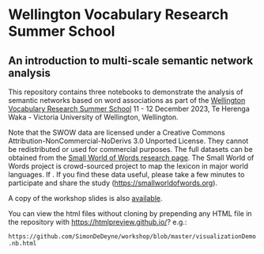 
# Wellington Vocabulary Research Summer School

## An introduction to multi-scale semantic network analysis

This repository contains three notebooks to demonstrate the analysis of semantic networks based on word associations as part of the [Wellington Vocabulary Research Summer School](https://vocabatvic.weebly.com/summer-school.html) 11 - 12 December 2023, Te Herenga Waka - Victoria University of Wellington,  Wellington.

Note that the SWOW data are licensed under a Creative Commons Attribution-NonCommercial-NoDerivs 3.0 Unported License. They cannot be redistributed or used for commercial purposes. The full datasets can be obtained from the [Small World of Words research page](https://smallworldofwords.org/en/project/research).
The Small World of Words project is crowd-sourced project to map the lexicon in major world languages. If . If you find these data useful, please take a few minutes to participate and share the study (https://smallworldofwords.org).



A copy of the workshop slides is also [available](./presentation/MultiscaleSemanticNetworksDeDeyne2023.pdf).

You can view the html files without cloning by prepending any HTML file in the repository with https://htmlpreview.github.io/? e.g.:

`https://github.com/SimonDeDeyne/workshop/blob/master/visualizationDemo.nb.html`